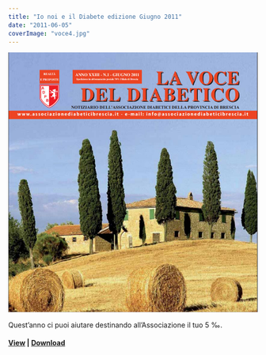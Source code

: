```yaml
---
title: "Io noi e il Diabete edizione Giugno 2011"
date: "2011-06-05"
coverImage: "voce4.jpg"
---
```


![](images/voce4.jpg)

Quest’anno ci puoi aiutare destinando all’Associazione il tuo 5 ‰.

<!-- \[vc\_row equal\_height="yes" content\_placement="middle" css=".vc\_custom\_1560783934700{margin-right: 0px !important;margin-left: 0px !important;background-color: #f4f4f4 !important;}"\]\[vc\_column css=".vc\_custom\_1560781514067{padding-top: 30px !important;padding-right: 30px !important;padding-bottom: 30px !important;padding-left: 30px !important;}" offset="vc\_col-lg-4 vc\_col-md-5 vc\_col-xs-12"\]\[ultimate\_heading main\_heading="Io noi e il Diabete edizione Giugno 2011" heading\_tag="h3" alignment="left" sub\_heading\_font\_size="desktop:20px;" sub\_heading\_line\_height="desktop:30px;" el\_class="accent-subtitle-color" main\_heading\_font\_size="desktop:30px;" main\_heading\_line\_height="desktop:40px;" sub\_heading\_margin="margin-bottom:20px;" main\_heading\_style="font-weight:bold;" main\_heading\_margin="margin-bottom:5px;"\]La voce del dibetico\[/ultimate\_heading\]\[vc\_column\_text css=".vc\_custom\_1572960564773{padding-bottom: 20px !important;}"\]

Carissimi, l’attività intensa di questi primi sei mesi del 2011 ha fatto sì che non mi accorgessi del passare del tempo. Gli eventi si sono succeduti con così tanta frenesia ed entusiasmo, che mi ritrovo già ad augurarVi una buona estate. Dopo i vari incontri di sensibilizzazione nelle Circoscrizioni cittadine, all’auditorium S.Barnaba, a Lumezzane, Prevalle, Padernello e Ghedi, agli screenings di prevenzione nelle piazze di Gussago, Marmentino, Salò, ai convegni -lezioni agli studenti dello Sraffa, alla partecipazione alla Marathon e alla Strabrescia, alle varie escursioni coi gruppi di cammino, sicuramente l’evento più importante è stata la nostra Assemblea Annuale, molto interessante e stimolante, di cui diamo ampio spazio più avanti. Mi scuso con i Soci che non hanno ricevuto la lettera di convocazione. Ne sono state spedite migliaia, ma purtroppo, dopo tanto lavoro, questo è stato per tutto il Direttivo una nota dolente ma involontaria. Sono molto dispiaciuta per quanto avvenuto, e sarà premura di tutti noi che ciò non possa più accadere. Per chi ne abbia la possibilità, invito a visitare il nostro sito internet, sul quale trovate notizie e testimonianze di ogni evento o a telefonarci: siamo sempre a vostra disposizione per qualsiasi evenienza e informazione. Sono lieta di comunicarVi che con il vostro contributo siamo riusciti a sostituire la vecchia auto con una nuova. Questo ci permette di trasportare il materiale per tutti i nostri eventi con maggiore tranquillità e praticità. Grazie di cuore da parte di tutto il Direttivo. Con la speranza che continuerete a sostenerci anche nel futuro Vi abbraccio e un arrivederci a presto.

#### Edelweiss Ceccardi

\[/vc\_column\_text\]\[vc\_row\_inner\]\[vc\_column\_inner\]\[vc\_column\_text\]

#### [View](http://198.211.122.197/diabetwp/wordpress/wp-content/uploads/2019/11/la-voce-giugno-2011.pdf) | [Download](http://198.211.122.197/diabetwp/wordpress/wp-content/uploads/2019/11/la-voce-giugno-2011.pdf)

\[/vc\_column\_text\]\[/vc\_column\_inner\]\[/vc\_row\_inner\]\[/vc\_column\]\[vc\_column css=".vc\_custom\_1572959928669{padding-top: 35% !important;padding-bottom: 35% !important;background-image: url(http://198.211.122.197/diabetwp/wordpress/wp-content/uploads/2019/11/voce4.jpg?id=2258) !important;background-position: center !important;background-repeat: no-repeat !important;background-size: cover !important;}" offset="vc\_col-lg-8 vc\_col-md-7 vc\_col-xs-12"\]\[/vc\_column\]\[/vc\_row\] -->
#### [View](http://198.211.122.197/diabetwp/wordpress/wp-content/uploads/2019/11/la-voce-giugno-2011.pdf) | [Download](http://198.211.122.197/diabetwp/wordpress/wp-content/uploads/2019/11/la-voce-giugno-2011.pdf)
